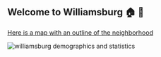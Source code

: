 ## Welcome to Williamsburg :house: :statue_of_liberty:



[Here is a map with an outline of the neighborhood](https://github.com/ricg310/GeoJSON/blob/master/map.geojson)



![williamsburg demographics and statistics](https://cloud.githubusercontent.com/assets/25993143/24484174/d95372ca-14ca-11e7-9060-4397f808b88d.png)
